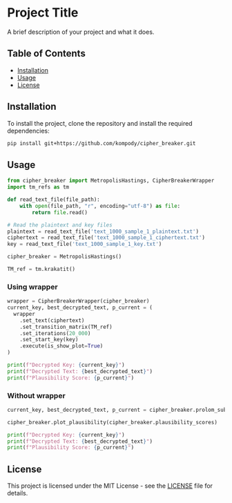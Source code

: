 # Project Title

A brief description of your project and what it does.

## Table of Contents

- [Installation](#installation)
- [Usage](#usage)
- [License](#license)

## Installation

To install the project, clone the repository and install the required dependencies:

```bash
pip install git+https://github.com/kompody/cipher_breaker.git
```

## Usage

```python
from cipher_breaker import MetropolisHastings, CipherBreakerWrapper
import tm_refs as tm

def read_text_file(file_path):
    with open(file_path, "r", encoding="utf-8") as file:
        return file.read()

# Read the plaintext and key files
plaintext = read_text_file('text_1000_sample_1_plaintext.txt')
ciphertext = read_text_file('text_1000_sample_1_ciphertext.txt')
key = read_text_file('text_1000_sample_1_key.txt')

cipher_breaker = MetropolisHastings()

TM_ref = tm.krakatit()
```

### Using wrapper

```python
wrapper = CipherBreakerWrapper(cipher_breaker)
current_key, best_decrypted_text, p_current = (
  wrapper
    .set_text(ciphertext)
    .set_transition_matrix(TM_ref)
    .set_iterations(20_000)
    .set_start_key(key)
    .execute(is_show_plot=True)
)

print(f"Decrypted Key: {current_key}")
print(f"Decrypted Text: {best_decrypted_text}")
print(f"Plausibility Score: {p_current}")
```

### Without wrapper

```python
current_key, best_decrypted_text, p_current = cipher_breaker.prolom_substitute(ciphertext, TM_ref, 20_000, cipher_breaker.start_key)

cipher_breaker.plot_plausibility(cipher_breaker.plausibility_scores)

print(f"Decrypted Key: {current_key}")
print(f"Decrypted Text: {best_decrypted_text}")
print(f"Plausibility Score: {p_current}")
```

## License

This project is licensed under the MIT License - see the [LICENSE](LICENSE) file for details.